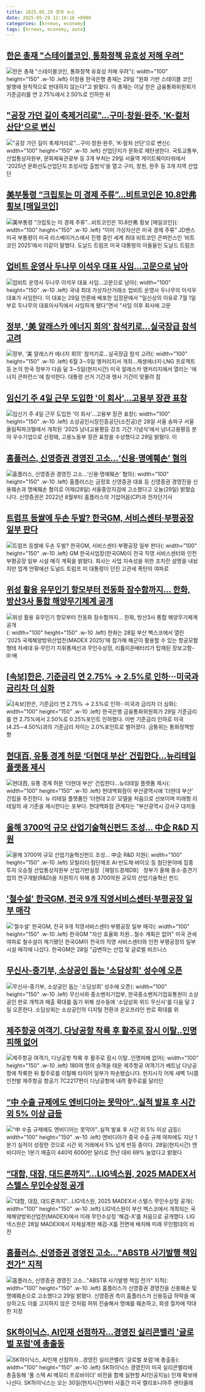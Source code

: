 ```yaml
---
title: 2025.05.29 경제 뉴스
date: 2025-05-29 12:10:16 +0900
categories: [krnews, economy]
tags: [krnews, economy, auto]
---
```

## [한은 총재 "스테이블코인, 통화정책 유효성 저해 우려"](https://n.news.naver.com/mnews/article/001/0015419252)

![한은 총재 "스테이블코인, 통화정책 유효성 저해 우려"](https://mimgnews.pstatic.net/image/origin/001/2025/05/29/15419252.jpg?type=nf220_150){: width="100" height="150" .w-10 .left}
이창용 한국은행 총재는 29일 "원화 기반 스테이블 코인 발행에 원칙적으로 반대하지 않는다"고 밝혔다. 이 총재는 이날 한은 금융통화위원회가 기준금리를 연 2.75%에서 2.50%로 인하한 뒤

## ["공장 가던 길이 축제거리로"…구미·창원·완주, 'K-컬처 산단'으로 변신](https://n.news.naver.com/mnews/article/277/0005600094)

!["공장 가던 길이 축제거리로"…구미·창원·완주, 'K-컬처 산단'으로 변신](https://mimgnews.pstatic.net/image/origin/277/2025/05/29/5600094.jpg?type=nf220_150){: width="100" height="150" .w-10 .left}
산업단지가 문화로 재탄생한다. 국토교통부, 산업통상자원부, 문화체육관광부 등 3개 부처는 29일 서울역 게이트웨이타워에서 '2025년 문화선도산업단지 조성사업 출범식'을 열고 구미, 창원, 완주 등 3개 지역 산업단

## [美부통령 “크립토는 미 경제 주류”...비트코인은 10.8만弗 횡보 [매일코인]](https://n.news.naver.com/mnews/article/009/0005500534)

![美부통령 “크립토는 미 경제 주류”...비트코인은 10.8만弗 횡보 [매일코인]](https://mimgnews.pstatic.net/image/origin/009/2025/05/29/5500534.jpg?type=nf220_150){: width="100" height="150" .w-10 .left}
“이미 가상자산은 미국 경제 주류” JD밴스 미국 부통령이 미국 라스베이거스에서 진행 중인 세계 최대 비트코인 콘퍼런스인 ‘비트코인 2025’에서 이같이 말했다. 도날드 트럼프 미국 대통령의 아들들인 도날드 트럼프

## [업비트 운영사 두나무 이석우 대표 사임…고문으로 남아](https://n.news.naver.com/mnews/article/001/0015419234)

![업비트 운영사 두나무 이석우 대표 사임…고문으로 남아](https://mimgnews.pstatic.net/image/origin/001/2025/05/29/15419234.jpg?type=nf220_150){: width="100" height="150" .w-10 .left}
국내 최대 가상자산거래소 업비트 운영사 두나무의 이석우 대표가 사임한다. 이 대표는 29일 언론에 배포한 입장문에서 "일신상의 이유로 7월 1일부로 두나무의 대표이사직에서 사임하게 됐다"면서 "사임 이후 회사에 고문

## [정부, '美 알래스카 에너지 회의' 참석키로…실국장급 참석 고려](https://n.news.naver.com/mnews/article/001/0015417625)

![정부, '美 알래스카 에너지 회의' 참석키로…실국장급 참석 고려](https://mimgnews.pstatic.net/image/origin/001/2025/05/28/15417625.jpg?type=nf220_150){: width="100" height="150" .w-10 .left}
6월 3∼5일 앵커리지서 개최…재생에너지·LNG 프로젝트 등 논의 한국 정부가 다음 달 3∼5일(현지시간) 미국 알래스카 앵커리지에서 열리는 '에너지 콘퍼런스'에 참석한다. 대통령 선거 기간과 행사 기간이 맞물려 참

## [임신기 주 4일 근무 도입한 '이 회사'…고용부 장관 표창](https://n.news.naver.com/mnews/article/003/0013272573)

![임신기 주 4일 근무 도입한 '이 회사'…고용부 장관 표창](https://mimgnews.pstatic.net/image/origin/003/2025/05/29/13272573.jpg?type=nf220_150){: width="100" height="150" .w-10 .left}
소상공인시장진흥공단(소진공)은 28일 서울 송파구 서울올림픽파크텔에서 개최된 '2025 남녀고용평등 강조 기간 기념식'에서 남녀고용평등 분야 우수기업으로 선정돼, 고용노동부 장관 표창을 수상했다고 29일 밝혔다. 이

## [홈플러스, 신영증권 경영진 고소…‘신용·명예훼손’ 혐의](https://n.news.naver.com/mnews/article/056/0011960987)

![홈플러스, 신영증권 경영진 고소…‘신용·명예훼손’ 혐의](https://mimgnews.pstatic.net/image/origin/056/2025/05/29/11960987.jpg?type=nf220_150){: width="100" height="150" .w-10 .left}
홈플러스는 금정호 신영증권 대표 등 신영증권 경영진을 신용훼손과 명예훼손 혐의로 어제(28일) 서울중앙지검에 고소했다고 오늘(29일) 밝혔습니다. 신영증권은 2022년 8월부터 홈플러스의 기업어음(CP)과 전자단기사

## [트럼프 등쌀에 두손 두발? 한국GM, 서비스센터·부평공장 일부 판다](https://n.news.naver.com/mnews/article/469/0000867410)

![트럼프 등쌀에 두손 두발? 한국GM, 서비스센터·부평공장 일부 판다](https://mimgnews.pstatic.net/image/origin/469/2025/05/29/867410.jpg?type=nf220_150){: width="100" height="150" .w-10 .left}
GM 한국사업장(한국GM)이 전국 직영 서비스센터와 인천 부평공장 일부 시설 매각 계획을 밝혔다. 회사는 사업 지속성을 위한 조치란 설명을 내놨지만 업계 안팎에선 도널드 트럼프 미 대통령이 던진 고관세 폭탄의 여파로

## [위성 활용 유무인기 항모부터 전동화 잠수함까지… 한화, 방산3사 통합 해양무기체계 공개](https://n.news.naver.com/mnews/article/020/0003637997)

![위성 활용 유무인기 항모부터 전동화 잠수함까지… 한화, 방산3사 통합 해양무기체계 공개](https://mimgnews.pstatic.net/image/origin/020/2025/05/28/3637997.jpg?type=nf220_150){: width="100" height="150" .w-10 .left}
한화는 28일 부산 벡스코에서 열린 ‘2025 국제해양방위산업전(MADEX 2025)’에 참가해 해군이 활용할 수 있는 항공모함 형태 차세대 유·무인기 지휘통제선과 무인수상정, 리튬이온배터리가 탑재된 장보고함-Ⅲ·배

## [[속보]한은, 기준금리 연 2.75% → 2.5%로 인하···미국과 금리차 더 심화](https://n.news.naver.com/mnews/article/032/0003372753)

![[속보]한은, 기준금리 연 2.75% → 2.5%로 인하···미국과 금리차 더 심화](https://mimgnews.pstatic.net/image/origin/032/2025/05/29/3372753.jpg?type=nf220_150){: width="100" height="150" .w-10 .left}
한국은행 금융통화위원회가 29일 기준금리를 연 2.75%에서 2.50%로 0.25%포인트 인하했다. 이번 기준금리 인하로 미국(4.25∼4.50%)과의 기준금리 차이는 2.0%포인트로 벌어졌다. 금통위는 통화정책방향

## [현대百, 유통 경계 허문 ‘더현대 부산’ 건립한다…뉴리테일 플랫폼 제시](https://n.news.naver.com/mnews/article/011/0004491099)

![현대百, 유통 경계 허문 ‘더현대 부산’ 건립한다…뉴리테일 플랫폼 제시](https://mimgnews.pstatic.net/image/origin/011/2025/05/29/4491099.jpg?type=nf220_150){: width="100" height="150" .w-10 .left}
현대백화점이 부산광역시에 ‘더현대 부산’ 건립을 추진한다. 뉴 리테일 플랫폼인 ‘더현대 2.0’ 모델을 처음으로 선보이며 미래형 리테일의 새 기준을 제시한다는 포부다. 현대백화점 관계자는 “부산광역시 강서구 대저동

## [올해 3700억 규모 산업기술혁신펀드 조성… 中企 R&D 지원](https://n.news.naver.com/mnews/article/016/0002478209)

![올해 3700억 규모 산업기술혁신펀드 조성… 中企 R&D 지원](https://mimgnews.pstatic.net/image/origin/016/2025/05/29/2478209.jpg?type=nf220_150){: width="100" height="150" .w-10 .left}
모빌리티·첨단제조 AI·반도체·바이오 등 첨단분야에 집중 투자 오승철 산업통상자원부 산업기반실장［헤럴드경제DB］ 정부가 올해 중소·중견기업의 연구개발(R&D)을 지원하기 위해 총 3700억원 규모의 산업기술혁신 펀드

## ['철수설' 한국GM, 전국 9개 직영서비스센터·부평공장 일부 매각](https://n.news.naver.com/mnews/article/001/0015417742)

!['철수설' 한국GM, 전국 9개 직영서비스센터·부평공장 일부 매각](https://mimgnews.pstatic.net/image/origin/001/2025/05/28/15417742.jpg?type=nf220_150){: width="100" height="150" .w-10 .left}
한국GM "자산 효율화 차원…철수 계획은 없어" 미국 관세 여파로 철수설이 제기됐던 한국GM이 전국의 직영 서비스센터와 인천 부평공장의 일부 시설 매각에 나섰다. 한국GM은 28일 "급변하는 산업 및 글로벌 비즈니스

## [무신사-중기부, 소상공인 돕는 '소담상회' 성수에 오픈](https://n.news.naver.com/mnews/article/448/0000530821)

![무신사-중기부, 소상공인 돕는 '소담상회' 성수에 오픈](https://mimgnews.pstatic.net/image/origin/448/2025/05/28/530821.jpg?type=nf220_150){: width="100" height="150" .w-10 .left}
무신사와 중소벤처기업부, 한국중소벤처기업유통원이 소상공인 판로 개척과 매출 확대를 돕기 위해 성수동에 '소담상회 위드 무신사'를 다음 달 2일 오픈한다. 소담상회는 소상공인의 디지털 전환과 온오프라인 판로 확대를 위

## [제주항공 여객기, 다낭공항 착륙 후 활주로 잠시 이탈‥인명피해 없어](https://n.news.naver.com/mnews/article/214/0001427039)

![제주항공 여객기, 다낭공항 착륙 후 활주로 잠시 이탈‥인명피해 없어](https://mimgnews.pstatic.net/image/origin/214/2025/05/29/1427039.jpg?type=nf220_150){: width="100" height="150" .w-10 .left}
180여 명의 승객을 태운 제주항공 여객기가 베트남 다낭공항에 착륙한 뒤 활주로를 이탈해 타이어 일부가 파손됐습니다. 현지시각 어제 새벽 1시쯤 인천발 제주항공 항공기 7C2217편이 다낭공항에 내려 활주로를 달리던

## [“中 수출 규제에도 엔비디아는 못막아”..실적 발표 후 시간 외 5% 이상 급등](https://n.news.naver.com/mnews/article/009/0005500384)

![“中 수출 규제에도 엔비디아는 못막아”..실적 발표 후 시간 외 5% 이상 급등](https://mimgnews.pstatic.net/image/origin/009/2025/05/29/5500384.jpg?type=nf220_150){: width="100" height="150" .w-10 .left}
엔비디아가 중국 수출 규제 여파에도 지난 1분기 실적이 성장한 것으로 시간 외 거래에서 5% 넘게 반등 중이다. 28일(현지시간) 엔비디아는 1분기 매출이 440억 6000만 달러로 전년 대비 69% 늘었다고 밝혔다

## [“대함, 대잠, 대드론까지”…LIG넥스원, 2025 MADEX서 스텔스 무인수상정 공개](https://n.news.naver.com/mnews/article/020/0003638001)

![“대함, 대잠, 대드론까지”…LIG넥스원, 2025 MADEX서 스텔스 무인수상정 공개](https://mimgnews.pstatic.net/image/origin/020/2025/05/28/3638001.jpg?type=nf220_150){: width="100" height="150" .w-10 .left}
LIG넥스원이 부산 벡스코에서 개최되는 국제해양방위산업전(MADEX)에서 미래 무인수상정 ‘해검-X’를 처음으로 공개했다. LIG넥스원은 28일 MADEX에서 자체설계한 해검-X를 전면에 배치해 미래 무인함대의 비전

## [홈플러스, 신영증권 경영진 고소..."ABSTB 사기발행 책임 전가" 지적](https://n.news.naver.com/mnews/article/008/0005200967)

![홈플러스, 신영증권 경영진 고소..."ABSTB 사기발행 책임 전가" 지적](https://mimgnews.pstatic.net/image/origin/008/2025/05/29/5200967.jpg?type=nf220_150){: width="100" height="150" .w-10 .left}
홈플러스가 신영증권 경영진을 신용훼손 및 명예훼손으로 고소했다고 29일 밝혔다. 신영증권 측이 홈플러스가 신용등급 하락을 예상하고도 이를 고지하지 않은 것처럼 허위 진술해서 명예를 훼손하고, 회생 절차에 막대한 지장

## [SK하이닉스, AI인재 선점하자…경영진 실리콘밸리 '글로벌 포럼'에 총출동](https://n.news.naver.com/mnews/article/079/0004029506)

![SK하이닉스, AI인재 선점하자…경영진 실리콘밸리 '글로벌 포럼'에 총출동](https://mimgnews.pstatic.net/image/origin/079/2025/05/29/4029506.jpg?type=nf220_150){: width="100" height="150" .w-10 .left}
SK하이닉스 경영진이 미국 실리콘밸리에 총출동해 '풀 스택 AI 메모리 프로바이더' 비전을 함께 실현할 AI(인공지능) 인재 확보에 나선다. SK하이닉스는 오는 30일(현지시간)부터 사흘간 미국 캘리포니아주 샌타클래

